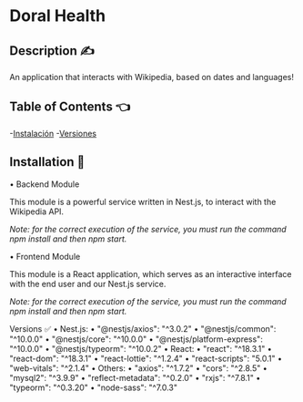 
# Doral Health

## Description ✍️ 

An application that interacts with Wikipedia, based on dates and languages!

## Table of Contents 👈 

-[Instalación](#installation)
-[Versiones](#versiones)


## Installation   🔧 

•	Backend Module

  This module is a powerful service written in Nest.js, to interact with the Wikipedia API.

  *Note: for the correct execution of the service, you must run the command npm install and then npm start.*

•	Frontend Module

  This module is a React application, which serves as an interactive interface with the end user and our Nest.js service.

  *Note: for the correct execution of the service, you must run the command npm install and then npm start.*

Versions ✅
•	Nest.js:
  •	"@nestjs/axios": "^3.0.2"
  •	"@nestjs/common": "^10.0.0"
  •	"@nestjs/core": "^10.0.0"
  •	"@nestjs/platform-express": "^10.0.0"
  •	"@nestjs/typeorm": "^10.0.2"
•	React:
  •	"react": "^18.3.1"
  •	"react-dom": "^18.3.1"
  •	"react-lottie": "^1.2.4"
  •	"react-scripts": "5.0.1"
  •	"web-vitals": "^2.1.4"
•	Others:
  •	"axios": "^1.7.2"
  •	"cors": "^2.8.5"
  •	"mysql2": "^3.9.9"
  •	"reflect-metadata": "^0.2.0"
  •	"rxjs": "^7.8.1"
  •	"typeorm": "^0.3.20"
  •	"node-sass": "^7.0.3"




